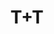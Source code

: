 ---
title: "T+T"
description: "T+T"
layout: shop
keywords:
  - 美食競賽
  - 台灣美食
  - 美食精選
datePublished: "2025-06-30"
dateModified: "2025-07-06"
city: "台北市"
district: "松山區"
address: "台北市松山區敦化北路165巷11號"
phone: "0227199191"
geo: "25.054840972665197, 121.5507047785528"
google_map: "https://maps.app.goo.gl/6oB55JhYPXfsXX7a6"
footinder: "https://footinder.com.tw/%E5%8F%B0%E5%8C%97%E5%B8%82%E6%9D%BE%E5%B1%B1%E5%8D%80/8794/"
official: "https://www.facebook.com/tt27199191/"
award:
  - name: "500盤"
    year: "2024"
    entries:
      - dishes:
          - "生蠔 | 麵線 | 蒜泥"
          - "松露 | 鴨腿 | 車輪餅"

---